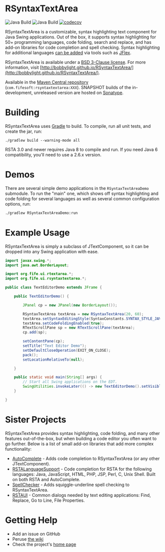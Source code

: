 # RSyntaxTextArea
![Java Build](https://github.com/bobbylight/RSyntaxTextArea/actions/workflows/gradle.yml/badge.svg)
![Java Build](https://github.com/bobbylight/RSyntaxTextArea/actions/workflows/codeql-analysis.yml/badge.svg)
[![codecov](https://codecov.io/gh/bobbylight/RSyntaxTextArea/branch/master/graph/badge.svg?token=Hktq3vfINy)](https://codecov.io/gh/bobbylight/RSyntaxTextArea)


RSyntaxTextArea is a customizable, syntax highlighting text component for Java Swing applications.  Out of
the box, it supports syntax highlighting for 50+ programming languages, code folding, search and replace,
and has add-on libraries for code completion and spell checking.  Syntax highlighting for additional languages
[can be added](https://github.com/bobbylight/RSyntaxTextArea/wiki) via tools such as [JFlex](http://jflex.de).

RSyntaxTextArea is available under a [BSD 3-Clause license](https://github.com/bobbylight/RSyntaxTextArea/blob/master/RSyntaxTextArea/src/main/resources/META-INF/LICENSE).
For more information, visit [http://bobbylight.github.io/RSyntaxTextArea/](http://bobbylight.github.io/RSyntaxTextArea/).

Available in the [Maven Central repository](http://search.maven.org/#search%7Cga%7C1%7Crsyntaxtextarea%20jar) (`com.fifesoft:rsyntaxtextarea:XXX`).
SNAPSHOT builds of the in-development, unreleased version are hosted on [Sonatype](https://oss.sonatype.org/content/repositories/snapshots/com/fifesoft/rsyntaxtextarea/).

# Building

RSyntaxTextArea uses [Gradle](http://gradle.org/) to build.  To compile, run
all unit tests, and create the jar, run:

    ./gradlew build --warning-mode all

RSTA 3.0 and newer requires Java 8 to compile and run.  If you need
Java 6 compatibility, you'll need to use a 2.6.x version.

# Demos

There are several simple demo applications in the
`RSyntaxTextAreaDemo` submodule.  To run the "main" one, which
shows off syntax highlighting and code folding for several
languages as well as several common configuration options,
run:

```bash
./gradlew RSyntaxTextAreaDemo:run
```

# Example Usage

RSyntaxTextArea is simply a subclass of JTextComponent, so it can be dropped into any Swing application with ease.

```java
import javax.swing.*;
import java.awt.BorderLayout;

import org.fife.ui.rtextarea.*;
import org.fife.ui.rsyntaxtextarea.*;

public class TextEditorDemo extends JFrame {

    public TextEditorDemo() {

        JPanel cp = new JPanel(new BorderLayout());

        RSyntaxTextArea textArea = new RSyntaxTextArea(20, 60);
        textArea.setSyntaxEditingStyle(SyntaxConstants.SYNTAX_STYLE_JAVA);
        textArea.setCodeFoldingEnabled(true);
        RTextScrollPane sp = new RTextScrollPane(textArea);
        cp.add(sp);

        setContentPane(cp);
        setTitle("Text Editor Demo");
        setDefaultCloseOperation(EXIT_ON_CLOSE);
        pack();
        setLocationRelativeTo(null);

    }

    public static void main(String[] args) {
        // Start all Swing applications on the EDT.
        SwingUtilities.invokeLater(() -> new TextEditorDemo().setVisible(true));
    }

}
```
# Sister Projects

RSyntaxTextArea provides syntax highlighting, code folding, and many other features out-of-the-box, but when building a code editor you often want to go further.  Below is a list of small add-on libraries that add more complex functionality:

* [AutoComplete](https://github.com/bobbylight/AutoComplete) - Adds code completion to RSyntaxTextArea (or any other JTextComponent).
* [RSTALanguageSupport](https://github.com/bobbylight/RSTALanguageSupport) - Code completion for RSTA for the following languages: Java, JavaScript, HTML, PHP, JSP, Perl, C, Unix Shell.  Built on both RSTA and AutoComplete.
* [SpellChecker](https://github.com/bobbylight/SpellChecker) - Adds squiggle-underline spell checking to RSyntaxTextArea.
* [RSTAUI](https://github.com/bobbylight/RSTAUI) - Common dialogs needed by text editing applications: Find, Replace, Go to Line, File Properties.

# Getting Help

* Add an issue on GitHub
* Peruse [the wiki](https://github.com/bobbylight/RSyntaxTextArea/wiki)
* Check the project's [home page](http://bobbylight.github.io/RSyntaxTextArea/)


